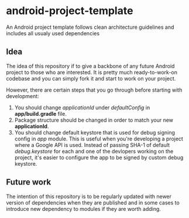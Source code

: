 # android-project-template
An Android project template follows clean architecture guidelines and includes all usualy used dependencies 

## Idea
The idea of this repository if to give a backbone of any future Android project to those who are interested. 
It is pretty much ready-to-work-on codebase and you can simply fork it and start to work on your project.

However, there are certain steps that you go through before starting with development:

1. You should change *applicationId* under *defaultConfig* in **app/build.gradle** file.
2. Package structure should be changed in order to match your new **applicationId**.
3. You should change default keystore that is used for debug signing config in *app* module. This is useful when you're developing a project where a Google API is used. Instead of passing SHA-1 of default *debug.keystore* for each and one of the devlopers working on the project, it's easier to configure the app to be signed by custom debug keystore.

## Future work
The intention of this repository is to be regularly updated with newer version of dependencies when they are published and in some cases to introduce new dependency to modules if they are worth adding.
